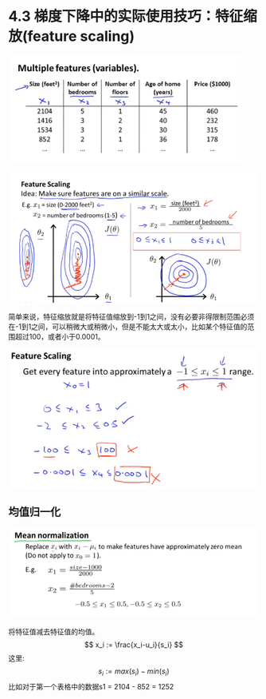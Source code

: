 # 4.3 梯度下降中的实际使用技巧：特征缩放(feature scaling)



![数据](./images/4_1-2.png)



![特征缩放](./images/4_3-1.png)



简单来说，特征缩放就是将特征值缩放到-1到1之间，没有必要非得限制范围必须在-1到1之间，可以稍微大或稍微小，但是不能太大或太小，比如某个特征值的范围超过100，或者小于0.0001。



![特征缩放2](./images/4_3-2.png)



## 均值归一化



![均值归一](./images/4_3-3.png)

将特征值减去特征值的均值。
$$
x_i := \frac{x_i-u_i}{s_i}
$$
这里:
$$
s_i := max(s_i) - min(s_i)
$$
比如对于第一个表格中的数据s1 = 2104 - 852 = 1252